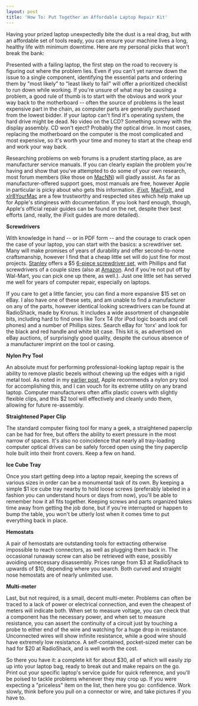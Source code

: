 ```yaml
---
layout: post
title: 'How To: Put Together an Affordable Laptop Repair Kit'
---
```

Having your prized laptop unexpectedly bite the dust is a real drag, but with an affordable set of tools ready, you can ensure your machine lives a long, healthy life with minimum downtime.  Here are my personal picks that won't break the bank:

Presented with a failing laptop, the first step on the road to recovery is figuring out where the problem lies.  Even if you can't yet narrow down the issue to a single component, identifying the essential parts and ordering them by "most likely" to "least likely to fail" will offer a prioritized checklist to run down while working.  If you're unsure of what may be causing a problem, a good rule of thumb is to start with the obvious and work your way back to the motherboard -- often the source of problems is the least expensive part in the chain, as computer parts are generally purchased from the lowest bidder.  If your laptop can't find it's operating system, the hard drive might be dead.  No video on the LCD?  Something screwy with the display assembly.  CD won't eject?  Probably the optical drive.  In most cases, replacing the motherboard on the computer is the most complicated and most expensive, so it's worth your time and money to start at the cheap end and work your way back.

Researching problems on web forums is a prudent starting place, as are manufacturer service manuals.  If you can clearly explain the problem you're having and show that you've attempted to do some of your own research, most forum members (like those on [MacNN](http://forums.macnn.com)) will gladly assist.  As far as manufacturer-offered support goes, most manuals are free, however Apple in particular is picky about who gets this information.  [iFixit](http://www.ifixit.com/Guide/), [MacFixIt](http://www.macfixit.com), and [xlr8YourMac](http://www.xlr8yourmac.com) are a few trustworthy and respected sites which help make up for Apple's stinginess with documentation.  If you look hard enough, though, Apple's official repair guides can be found on the net, despite their best efforts (and, really, the iFixit guides are more detailed).

**Screwdrivers**

With knowledge in hand -- or in PDF form -- and the courage to crack open the case of your laptop, you can start with the basics: a screwdriver set.  Many will make promises of years of durability and offer second-to-none craftsmanship, however I find that a cheap little set will do just fine for most projects.  [Stanley](http://www.stanleysupplyservices.com/product-detail.aspx?pn=201-630) offers a $5 [6-piece screwdriver set](http://www.stanleysupplyservices.com/product-detail.aspx?pn=201-), with Phillips and flat screwdrivers of a couple sizes (also at [Amazon](http://www.amazon.com/Stanley-66-052-Precision-Screwdriver-6-Piece/dp/B00009OYGV).  And if you're not put off by Wal-Mart, you can pick one up there, as well.).  Just one little set has served me well for years of computer repair, especially on laptops.

If you care to get a little fancier, you can find a more expansive $15 set on eBay.  I also have one of these sets, and am unable to find a manufacturer on any of the parts, however identical looking screwdrivers can be found at RadioShack, made by Kronus.  It includes a wide assortment of changeable bits, including hard to find ones like Torx T4 (for iPod logic boards and cell phones) and a number of Phillips sizes.  Search eBay for 'torx' and look for the black and red handle and white bit case.  This kit is, as advertised on eBay auctions, of surprisingly good quality, despite the curious absence of a manufacturer imprint on the tool or casing.

**Nylon Pry Tool**

An absolute must for performing professional-looking laptop repair is the ability to remove plastic bezels without chewing up the edges with a rigid metal tool.  As noted in my [earlier post](/2005/11/17/apples-black-stick/), Apple recommends a nylon pry tool for accomplishing this, and I can vouch for its extreme utility on any brand laptop.  Computer manufacturers often affix plastic covers with slightly flexible clips, and this $2 tool will effectively and cleanly undo them, allowing for future re-assembly.

**Straightened Paper Clip**

The standard computer fixing tool for many a geek, a straightened paperclip can be had for free, but offers the ability to exert pressure in the most narrow of spaces.  It's also no coincidence that nearly all tray-loading computer optical drives can be safely forced open using the tiny paperclip hole built into their front covers.  Keep a few on hand.

**Ice Cube Tray**

Once you start getting deep into a laptop repair, keeping the screws of various sizes in order can be a monumental task of its own.  By keeping a simple $1 ice cube tray nearby to hold loose screws (preferably labeled in a fashion you can understand hours or days from now), you'll be able to remember how it all fits together.  Keeping screws and parts organized takes time away from getting the job done, but if you're interrupted or happen to bump the table, you won't be utterly lost when it comes time to put everything back in place.

**Hemostats**

A pair of hemostats are outstanding tools for extracting otherwise impossible to reach connectors, as well as plugging them back in.  The occasional runaway screw can also be retrieved with ease, possibly avoiding unnecessary disassembly.  Prices range from $3 at RadioShack to upwards of $10, depending where you search.  Both curved and straight nose hemostats are of nearly unlimited use.

**Multi-meter**

Last, but not required, is a small, decent multi-meter.  Problems can often be traced to a lack of power or electrical connection, and even the cheapest of meters will indicate both.  When set to measure voltage, you can check that a component has the necessary power, and when set to measure resistance, you can assert the continuity of a circuit just by touching a probe to either end of the wire and watching for a huge drop in resistance.  Unconnected wires will show infinite resistance, while a good wire should have extremely low resistance.  A self-contained, pocket-sized meter can be had for $20 at RadioShack, and is well worth the cost.

So there you have it: a complete kit for about $30, all of which will easily zip up into your laptop bag, ready to break out and make repairs on the go.  Print out your specific laptop's service guide for quick reference, and you'll be poised to tackle problems whenever they may crop up.  If you were expecting a "priceless" item on the list, then here you go: confidence. Work slowly, think before you pull on a connector or wire, and take pictures if you have to.
